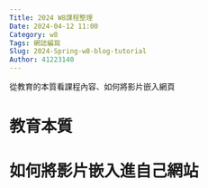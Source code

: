 ```yaml
---
Title: 2024 W8課程整理
Date: 2024-04-12 11:00
Category: w8
Tags: 網誌編寫
Slug: 2024-Spring-w8-blog-tutorial
Author: 41223140
---
```


從教育的本質看課程內容、如何將影片嵌入網頁

<!-- PELICAN_END_SUMMARY -->

# 教育本質

# 如何將影片嵌入進自己網站